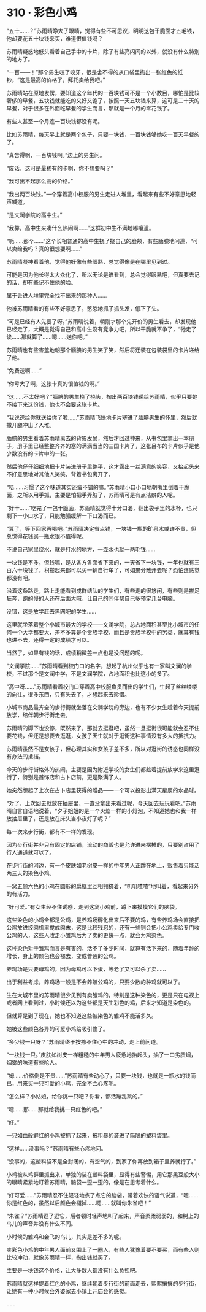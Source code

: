 <link rel="stylesheet" href="../styles/text.css"/>
<h1>310 · 彩色小鸡</h1>

“五十……？”苏雨晴睁大了眼睛，觉得有些不可思议，明明这包干脆面才五毛钱，他却要花五十块钱来买，难道很值钱吗？

苏雨晴疑惑地低头看着自己手中的卡片，除了有些亮闪闪的以外，就没有什么特别的地方了。

“一百——！”那个男生咬了咬牙，很是舍不得的从口袋里掏出一张红色的纸钞，“这是最高的价格了，拜托卖给我吧。”

苏雨晴站在原地发愣，要知道这个年代的一百块钱可不是一个小数目，哪怕是比较奢侈的早餐，五块钱就能吃的又好又饱了，按照一天五块钱来算，这可是二十天的早餐，对于很多在外面吃早餐的学生而言，那就是一个月的零花钱了。

有些人甚至一个月连一百块钱都没有呢。

比如苏雨晴，每天早上就是两个包子，只要一块钱，一百块钱够她吃一百天早餐的了。

“真舍得啊，一百块钱啊。”边上的男生问。

“废话，这可是最稀有的卡啊，你不想要吗？”

“我可出不起那么高的价格。”

“我出两百块钱。”一个穿着高中校服的男生走进人堆里，看起来有些不好意思地轻声喊道。

“是文澜学院的高中生。”

“我靠，高中生来凑什么热闹啊……”这群初中生不满地嘟嚷道。

“呃……那个……”这个长相普通的高中生挠了挠自己的脸颊，有些腼腆地问道，“可以卖给我吗？真的很想要啊……”

苏雨晴凝神看着他，觉得他好像有些眼熟，总觉得像是在哪里见到过。

可能是因为他长得太大众化了，所以无论是谁看到，总会觉得眼熟吧，但真要去记的话，却有些记不住他的脸。

属于丢进人堆里完全找不出来的那种人……

他被苏雨晴看的有些不好意思了，憨憨地抓了抓头发，低下了头。

“可是已经有人先要了呀。”苏雨晴说着，朝刚才那个先开价的男生看去，却发现他已经走了，大概是觉得自己和高中生没有竞争力吧，所以干脆就不争了，“他走了诶……那就算了……嗯……送你吧。”

苏雨晴也有些害羞地朝那个腼腆的男生笑了笑，然后将还装在包装袋里的卡片递给了他。

“免费送啊……”

“你亏大了啊，这张卡真的很值钱的啊。”

“这……不太好吧？”腼腆的男生挠了挠头，掏出两百块钱递给苏雨晴，似乎只要她不接下来这份钱，他也不会要这张卡片。

“我说送给你就送给你了啦……”苏雨晴飞快地卡片塞进了腼腆男生的怀里，然后就撒开腿冲出了人堆。

腼腆的男生看着苏雨晴离去的背影发呆，然后才回过神来，从书包里拿出一本册子，册子里已经整整齐齐的塞的满满当当的三国卡片了，这张吕布的卡片似乎是他少数没有的卡片中的一张。

然后他仔仔细细地把卡片装进册子里整平，这才露出一丝满意的笑容，又抬起头来不好意思地对其他人笑笑，背着书包离开了。

“唔……习惯了这个味道其实还蛮不错的嘛。”苏雨晴小口小口地朝嘴里倒着干脆面，之所以用手抓，主要是怕把手弄脏了，苏雨晴可是有点洁癖的人呢。

“好干……”吃完了一包干脆面，苏雨晴就觉得十分口渴，翻出袋子里的水杯，也只剩下一小口水了，只能勉强缓解一下口渴而已。

“算了，等下回家再喝吧。”苏雨晴决定省点钱，一块钱一瓶的矿泉水或许不贵，但总觉得花钱买一瓶水很不值得呢。

不说自己家里烧水，就是打水的地方，一壶水也就一两毛钱……

一块钱是不多，但钱嘛，是从各方各面省下来的，一天省下一块钱，一年也就有三百六十块钱了，积攒起来都可以买一辆自行车了，可如果分散开去呢？恐怕连感觉都没有吧。

沿着这条路走，路上走能看到成群结队的学生们，有些走的很悠闲，有些则是拔足狂奔，跑的慢的人还在后面大喊，让自己的同伴帮自己多预定几台电脑。

没错，这是放学赶去黑网吧的学生……

这里就坐落着整个小城市最大的学校——文澜学院，总占地面积甚至比小城市的任何一个大学都要大，差不多算是个贵族学校，而且是贵族学校中的另类，就算有钱也进不去，还得一定的成绩才可以。

当然了，如果有钱的话，成绩稍微差一点也是没问题的呢。

“文澜学院……”苏雨晴看到校门口的名字，想起了杭州似乎也有一家叫文澜的学校，不过那个是文澜中学，不是文澜学院，占地面积也比这小的多了。

“高中呀……”苏雨晴看着校门口穿着高中校服鱼贯而出的学生们，生起了丝丝缕缕的向往，很多东西，只有失去了，才想起来去珍惜。

小城市商品最齐全的步行街就坐落在文澜学院的旁边，也有不少女生趁着今天提前放学，结伴朝步行街走去。

苏雨晴的脚下也没停，既然来了，那就去逛逛吧，虽然一旦逛街很可能就会忍不住要花钱，但还是想要去逛逛，女孩子天生就对于逛街这种事情没有多大的抵抗力。

苏雨晴虽然不是女孩子，但心理其实和女孩子差不多，所以对逛街的诱惑也同样没有办法的抵挡。

今天的步行街格外的热闹，主要是因为附近学校的女生们都趁着提前放学来这里逛街了，特别是首饰店和占卜店前，更是聚满了人。

她突然想起了上次在占卜店里获得的赠品——一个可以投影出满天星辰的水晶球。

“对了，上次回去就放在抽屉里，一直没拿出来看过呢，今天回去玩玩看吧。”苏雨晴自言自语地说着，“夕子姐姐的是一个火焰一样的小灯泡，不知道她也和我一样放抽屉里了，还是放在床头当小夜灯了呢？”

每一次来步行街，都有不一样的发现。

因为步行街并非只有固定的店铺，流动的商贩也是允许进来摆摊的，只要别占用了行人通道就可以了。

在步行街的河边，有一个皮肤如老树皮一样的中年男人正蹲在地上，贩售着只能活两三天的染色小鸡。

一窝五颜六色的小鸡在圆形的扁框里互相拥挤着，“叽叽喳喳”地叫着，看起来分外的有活力。

“好可爱。”有女生经不住诱惑，走到这窝小鸡前，蹲下来摸摸它们的脑袋。

这些染色的小鸡全都是公鸡，是养鸡场孵化出来后不要的鸡，有些养鸡场会直接把公鸡放进绞肉机里搅成肉末，这是比较残忍的，还有一些则会把小公鸡卖给专门收公鸡的人，这些人收走小雏鸡后为了卖的更快一点，就会为鸡染色。

这种染色对于雏鸡而言是有害的，活不了多少时间，就算有活下来的，随着年龄的增长，身上的颜色也会褪去，变成普通的公鸡。

养鸡场是只要母鸡的，因为母鸡可以下蛋，等老了又可以杀了卖……

出于利益考虑，养鸡场一般是不会养殖公鸡的，只要少数的种鸡就可以了。

生在大城市里的苏雨晴很少见到有卖雏鸡的，特别是这种染色的，更是只在电视上或者网上看到过，小时候还以为这些都是天生彩色的鸡，后来才知道是染色的。

但就算是到了现在，她也不知道这些被染色的雏鸡不能活多久。

她被这些颜色各异的可爱小鸡给吸引住了。

“多少钱一只呀？”苏雨晴终于按捺不住心中的冲动，走上前问道。

“一块钱一只。”皮肤如树皮一样粗糙的中年男人疲惫地抬起头，抽了一口劣质烟，烟雾的味道有些呛人。

“姆……价格倒是不贵……”苏雨晴有些动心了，只要一块钱，也就是一瓶水的钱而已，用来买一只可爱的小鸡，完全不会心疼呢。

“怎么样？小姑娘，给你挑一只吧？你看，都活蹦乱跳的。”

“嗯……那……那就给我挑一只红色的吧。”

“好。”

一只如血般鲜红的小鸡被抓了起来，被粗暴的装进了简陋的塑料袋里。

“这样……没事吗？”苏雨晴有些心疼地问。

“没事的，这塑料袋不是全封闭的，有空气的，到家了你再放到箱子里养就行了。”

小鸡被从鸡群里抓出来，单独的装在塑料袋里，显得有些警惕，用它那黑豆般大小的眼睛紧紧地盯着苏雨晴，脑袋一歪一歪的，像是在思考着什么。

“好可爱……”苏雨晴忍不住轻轻地点了点它的脑袋，带着欢快的语气说道，“嗯……你是红色的，虽然以后颜色会褪掉……嗯……就叫你朱雀吧！”

“朱雀？”苏雨晴逗了逗它，后者顿时轻声地叫了起来，声音柔柔弱弱的，和树上的鸟儿的声音并没有什么不同。

小时候的雏鸡和会飞的鸟儿，其实是差不多的呢。

卖彩色小鸡的中年男人面前又围上了一圈人，有些人犹豫着要不要买，而有些人则比较冲动，就像苏雨晴一样，掏出钱就买了。

主要是一块钱这个价格，让大多数人都没有什么负担吧。

苏雨晴就这样提着红色的小鸡，继续朝着步行街的前面走去，熙熙攘攘的步行街，让她有一种小时候会外婆家去小镇上开庙会的感觉。

……
